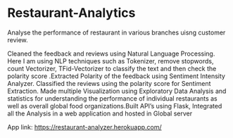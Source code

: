 # Restaurant-Analytics

Analyse the performance of restaurant in various branches uisng customer review.

Cleaned the feedback and reviews using Natural Language Processing. Here I am using NLP techniques such as Tokenizer, remove stopwords, count Vectorizer,
TFid-Vectorizer to classify the text and then check the polarity score .Extracted Polarity of the feedback using Sentiment Intensity Analyzer. Classified the
reviews using the polarity score for Sentiment Extraction. Made multiple Visualization using Exploratory Data Analysis and statistics for 
understanding the performance of individual restaurants as well as overall global food organizations.Built API’s using Flask, Integrated all the Analysis in a 
web application and hosted in Global server

App link: https://restaurant-analyzer.herokuapp.com/
